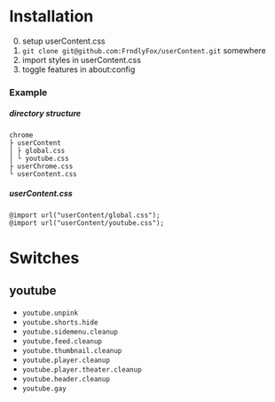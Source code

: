 # Installation

0. setup userContent.css
1. `git clone git@github.com:FrndlyFox/userContent.git` somewhere
2. import styles in userContent.css
3. toggle features in about:config

### Example

##### directory structure

```
chrome
├ userContent
│ ├ global.css
│ └ youtube.css
├ userChrome.css
└ userContent.css
```

##### userContent.css

```
@import url("userContent/global.css");
@import url("userContent/youtube.css");
```

# Switches

## youtube

- `youtube.unpink`
- `youtube.shorts.hide`
- `youtube.sidemenu.cleanup`
- `youtube.feed.cleanup`
- `youtube.thumbnail.cleanup`
- `youtube.player.cleanup`
- `youtube.player.theater.cleanup`
- `youtube.header.cleanup`
- `youtube.gay`
